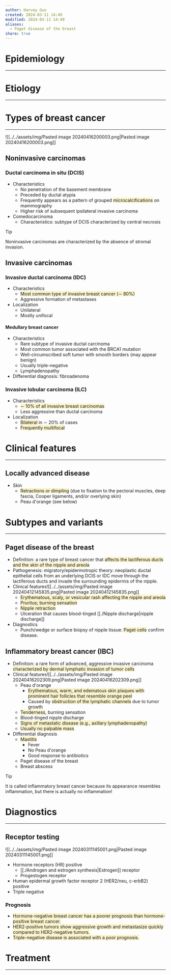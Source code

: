 ```yaml
---
author: Harvey Guo
created: 2024-03-11 14:49
modified: 2024-03-11 14:49
aliases:
  - Paget disease of the breast
share: true
---
```

# Epidemiology
---


# Etiology
---


# Types of breast cancer
---
![[../../assets/img/Pasted image 20240416200003.png|Pasted image 20240416200003.png]]
## Noninvasive carcinomas
### Ductal carcinoma in situ (DCIS)
- Characteristics
	- No penetration of the basement membrane
	- Preceded by ductal atypia
	- Frequently appears as a pattern of grouped <span style="background:rgba(240, 200, 0, 0.2)">microcalcifications</span> on mammography
	- Higher risk of subsequent ipsilateral invasive carcinoma
- Comedocarcinoma
	- Characteristics: subtype of DCIS characterized by central necrosis 

>[!tip] 
>Noninvasive carcinomas are characterized by the absence of stromal invasion.
## Invasive carcinomas
### Invasive ductal carcinoma (IDC)
- Characteristics
	- <span style="background:rgba(240, 200, 0, 0.2)">Most common type of invasive breast cancer (∼ 80%) </span>
	- Aggressive formation of metastases
- Localization
	- Unilateral
	- Mostly unifocal
#### Medullary breast cancer 
- Characteristics
	- Rare subtype of invasive ductal carcinoma
	- Most common tumor associated with the BRCA1 mutation
	- Well-circumscribed soft tumor with smooth borders (may appear benign)
	- Usually triple-negative
	- Lymphadenopathy 
- Differential diagnosis: fibroadenoma
### Invasive lobular carcinoma (ILC) 
- Characteristics
	- <span style="background:rgba(240, 200, 0, 0.2)">∼ 10% of all invasive breast carcinomas</span>
	- Less aggressive than ductal carcinoma
- Localization
	- <span style="background:rgba(240, 200, 0, 0.2)">Bilateral</span> in ∼ 20% of cases
	- <span style="background:rgba(240, 200, 0, 0.2)">Frequently multifocal</span>
# Clinical features
---
## Locally advanced disease
- Skin
	- <span style="background:rgba(240, 200, 0, 0.2)">Retractions or dimpling</span> (due to fixation to the pectoral muscles, deep fascia, Cooper ligaments, and/or overlying skin)
	- Peau d'orange (see below)
# Subtypes and variants
---
## Paget disease of the breast
- Definition: a rare type of breast cancer that <span style="background:rgba(240, 200, 0, 0.2)">affects the lactiferous ducts and the skin of the nipple and areola</span>
- Pathogenesis: migratory/epidermotropic theory: neoplastic ductal epithelial cells from an underlying DCIS or IDC  move through the lactiferous ducts and invade the surrounding epidermis of the nipple.
- Clinical features![[../../assets/img/Pasted image 20240412145835.png|Pasted image 20240412145835.png]]
	- <span style="background:rgba(240, 200, 0, 0.2)">Erythematous, scaly, or vesicular rash affecting the nipple and areola</span>
	- <span style="background:rgba(240, 200, 0, 0.2)">Pruritus; burning sensation</span>
	- <span style="background:rgba(240, 200, 0, 0.2)">Nipple retraction</span>
	- Ulceration that causes blood-tinged [[./Nipple discharge|nipple discharge]]
- Diagnostics
	- Punch/wedge or surface biopsy of nipple tissue: <span style="background:rgba(240, 200, 0, 0.2)">Paget cells</span> confirm disease.
## Inflammatory breast cancer (IBC)
- Definition: a rare form of advanced, aggressive invasive carcinoma <span style="background:rgba(240, 200, 0, 0.2)">characterized by dermal lymphatic invasion of tumor cells</span>
- Clinical features![[../../assets/img/Pasted image 20240416202309.png|Pasted image 20240416202309.png]]
	- Peau d'orange
		- <span style="background:rgba(240, 200, 0, 0.2)">Erythematous, warm, and edematous skin plaques with prominent hair follicles that resemble orange peel</span>
		- Caused by <span style="background:rgba(240, 200, 0, 0.2)">obstruction of the lymphatic channels</span> due to tumor growth  
	- <span style="background:rgba(240, 200, 0, 0.2)">Tenderness</span>, burning sensation
	- Blood-tinged nipple discharge
	- <span style="background:rgba(240, 200, 0, 0.2)">Signs of metastatic disease (e.g., axillary lymphadenopathy)</span> 
	- <span style="background:rgba(240, 200, 0, 0.2)">Usually no palpable mass</span>
- Differential diagnosis
	- <span style="background:rgba(240, 200, 0, 0.2)">Mastitis</span>
		- Fever
		- No Peau d'orange
		- Good response to antibiotics
	- Paget disease of the breast
	- Breast abscess

>[!tip] 
>It is called inflammatory breast cancer because its appearance resembles inflammation, but there is actually no inflammation!
# Diagnostics
---
## Receptor testing
![[../../assets/img/Pasted image 20240311145001.png|Pasted image 20240311145001.png]]
- Hormone receptors (HR) positive
	- [[./Androgen and estrogen synthesis|Estrogen]] receptor
	- Progestogen receptor
- Human epidermal growth factor receptor 2 (HER2/neu, c-erbB2) positive
- Triple negative
### Prognosis
- <span style="background:rgba(240, 200, 0, 0.2)">Hormone-negative breast cancer has a poorer prognosis than hormone-positive breast cancer. </span>
- <span style="background:rgba(240, 200, 0, 0.2)">HER2-positive tumors show aggressive growth and metastasize quickly compared to HER2-negative tumors. </span>
- <span style="background:rgba(240, 200, 0, 0.2)">Triple-negative disease is associated with a poor prognosis.</span>

# Treatment
---


